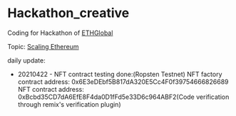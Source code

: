 # Hackathon_creative

Coding for Hackathon of [ETHGlobal](https://ethglobal.co/)

Topic: [Scaling Ethereum](https://scaling.ethglobal.co/)


daily update:

- 20210422 - NFT contract testing done:(Ropsten Testnet)
NFT factory contract address: 0x6E3eDEbf5B817dA320E5Cc4F0f39754666826689
NFT contract address: 0xBcbd35CD7dA6EfE8F4da0D1fFd5e33D6c964ABF2(Code verification through remix's verification plugin)
